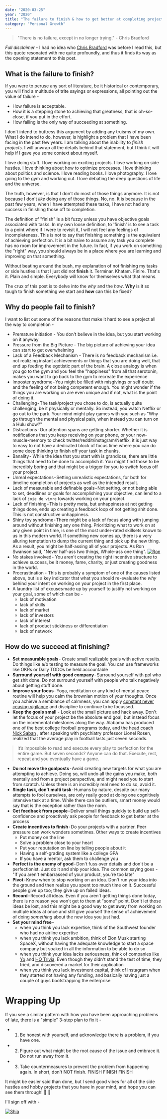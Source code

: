 ```yaml
---
date: "2020-03-25"
year: "2020"
title: "The failure to finish & how to get better at completing projects that you start"
category: "Personal Growth"
---
```


> "There is no failure, except in no longer trying." - Chris Bradford

*Full disclaimer* - I had no idea who [Chris Bradford](http://www.chrisbradford.co.uk/books.html) was before I read this, but this quote resonated with me quite profoundly, and thus it finds its way as the opening statement to this post.

## What is the failure to finish?
If you were to peruse any sort of literature, be it historical or contemporary, you will find a multitude of trite sayings or expressions, all pointing out the value of failure -
- How failure is acceptable.
- How it is a stepping stone to achieving that greatness, that is oh-so-close, if you put in the effort. 
- How failing is the only way of succeeding at something. 

I don't intend to buttress this argument by adding any truisms of my own.
What I do intend to do, however, is highlight a problem that I have been facing in the past few years. I am talking about the inability to _finish projects_. I will unwrap all the details behind that statement, but I think it will help if I gave you some context about myself. 

I love doing stuff. I love working on exciting projects. I love working on side hustles. I love thinking about how to optimize processes. I love thinking about politics and science. I love reading books. I love photography. I love going to the gym and working out. I love debating the deep questions of life and the universe. 

The truth, however, is that I don't do most of those things anymore. It is not because I don't _like_ doing any of those things. No, no. It is because in the past few years, when I have attempted these tasks, I have not had any success in finishing those off to completion. 

The definition of "finish" is a bit fuzzy unless you have objective goals associated with tasks. In my own loose definition, to 'finish' is to see a task to a point where if I were to revisit it, I will not feel any feelings of incompleteness. This is not to say that finishing something is the equivalent of achieving perfection. It is a bit naive to assume any task you complete has no room for improvement in the future. In fact, if you work on something the "right" way, you should always be in a place where you are learning and improving on that something. 

Without beating around the bush, my explanation of not finishing my tasks or side hustles is that I just did not **finish** it. Terminar. Khatam. Finire. That's it. Plain and simple. Everybody will know for themselves what that means.

The crux of this post is to delve into the _why_ and the _how_. **Why** is it so tough to finish something we start and **how** can this be fixed?

## Why do people fail to finish?

I want to list out some of the reasons that make it hard to see a project all the way to completion - 
- Premature initiation - You don't believe in the idea, but you start working on it anyway
- Pressure from the Big Picture - The big picture of achieving your idea can start to get overwhelming  
- Lack of a Feedback Mechanism - There is no feedback mechanism i.e. not realizing instant achievements or things that you are doing well, that end up feeding the egotistic part of the brain. A close analogy is when you go to the gym and you feel the "happiness" from all that serotonin, makes you want to go back to the gym to recreate the experience
- Imposter syndrome - You might be filled with misgivings or self doubt and the feeling of not being competent enough. You might wonder if the things you are working on are even unique and if not, what is the point of  doing it.
- Challenging - The task/project you chose to do, is actually quite challenging, be it physically or mentally. So instead, you watch Netflix or go out to the park. Your mind might play games with you such as "Why go through the mental and physical pain, when instead you can turn on a Hulu show?"
- Distractions - Our attention spans are getting shorter. Whether it is notifications that you keep receiving on your phone, or your now-muscle-memory to check twitter/reddit/instagram/Netflix, it is just way to easy to not have a dedicated block of focus time where you can do some deep thinking to finish off your task in chunks.
- Banality - While the idea that you start with is grandiose, there are little things that need to be done to accomplish it. You might find those to be incredibly boring and that might be a trigger for you to switch focus off your project.
- Unreal expectations - Setting unrealistic expectations, for both for timeline completion of projects as well as the intended result.
- Lack of measurable and definable goals - Not setting, or not being able to set, deadlines or goals for accomplishing your objective, can lend to a lack of `joie de vivre` towards working on your project.
- Lack of finishing - This is pretty meta, but unhappiness at not getting things done, ends up creating a feedback loop of not getting shit done. This is not constructive unhappiness.
- Shiny toy syndrome - There might be a lack of focus along with jumping around without finishing any one thing. Prioritizing what to work on at any given point in time, is one of the most under-rated skillsets known to us in this modern world. If something new comes up, there is a very alluring temptation to dump the current thing and pick up the new thing. As a result, you might be half-assing all of your projects. As Ron Swanson said, "Never half-ass two things, Whole-ass one thing". [![Ron](https://img.youtube.com/vi/k6hZ9KdG1QU/0.jpg)](https://www.youtube.com/watch?v=k6hZ9KdG1QU "Ron")
- No stakes involved - You aren't creating the right incentive structure to achieve success, be it money, fame, charity, or just creating goodness in the world.
- Procrastination - This is probably a symptom of one of the causes listed above, but is a key indicator that what you should re-evaluate the _why_ behind your intent on working on your project in the first place.
- A laundry list of excuses made up by yourself to justify not working on your goal, some of which can be -  
    - lack of motivation
    - lack of skills
    - lack of market
    - lack of investors
    - lack of interest 
    - lack of product stickiness or differentiation
    - lack of network

## How do we succeed at finishing?

- **Set measurable goals** - Create small realizable goals with active results. Do things like a/b testing to measure the goal. You can use frameworks like OKRs or Daily TODOs be held accountable 
- **Surround yourself with good company** - Surround yourself with ppl who get shit done. Do not surround yourself with people who talk negatively about getting stuff done.
- **Improve your focus** - Yoga, meditation or any kind of mental peace routine will help you calm the brownian motion of your thoughts. Once you achieve a semblance of calmness, you can apply [constant never ceasing vigilance](https://books.google.com/books?id=C5qdiQE2g9sC&pg=PA104&lpg=PA104&dq=constant+never+ceasing+vigilance+harry+potter&source=bl&ots=kC8_Tl02FU&sig=ACfU3U2NTEn3_LSDnmIbbgJVgphTSqeYsg&hl=en&sa=X&ved=2ahUKEwiQms6-xq7oAhUnlnIEHZDkATYQ6AEwA3oECAgQAQ#v=onepage&q=constant%20never%20ceasing%20vigilance%20harry%20potter&f=false) and discipline to continue to be focussed. 
- **Keep the goals small** - Look at the small picture and hack away. Don't let the focus of your project be the absolute end goal, but instead focus on the incremental milestones along the way. Alabama has produced one of the best college football programs today, and the [head coach Nick Saban](https://constantrenewal.com/nick-saban-the-process/) , after speaking with psychiatry professor Lionel Rosen, realized that the average play in football lasts just seven seconds.

> It’s impossible to read and execute every play to perfection for the entire game. But seven seconds? Anyone can do that. Execute, rest, repeat and you eventually have a game.

- **Do not move the goalposts** - Avoid creating new targets for what you are attempting to achieve. Doing so, will undo all the gains you make, both mentally and from a project perspective, and might need you to start from scratch. Unless there is an incredibly real need to do so, avoid it.
- **Single task, don't multi task** - Humans by nature, despite our many attempts to fool ourselves, are only really good at doing one cognitively intensive task at a time. While there can be outliers, smart money would say that is the exception rather than the norm. 
- **Get feedback from people** - Deliver small things quickly to build up self-confidence and proactively ask people for feedback to get better at the process
- **Create incentives to finish** - Do your projects with a partner. Peer pressure can work wonders sometimes. Other ways to create incentives
    - Put money on the line
    - Solve a problem close to your heart 
    - Put your reputation on line by telling people about it
    - Having a self-grading system like a college GPA 
    - If you have a mentor, ask them to challenge you
- **Perfect is the enemy of good** - Don't fuss over details and don't be a perfectionist. Just do it and ship your idea. The common saying goes - "If you aren't embarrassed of your product, you're too late"
- **Pivot** - Know when to stop working on an idea. Don't run your idea into the ground and then realize you spent too much time on it. Successful people give up too; they give up on failed ideas. 
- **Record** - Record all ideas. Even if you aren't getting things done today, there is no reason you won't get to them at "some" point. Don't let those ideas be lost, and this might be a good way to get away from working on multiple ideas at once and still give yourself the sense of achievement of doing _something_ about the new idea you just had. 
- **Set your mind free** - 
    - when you think you lack expertise, think of the Southwest founder who had no airline expertise
    - when you think you lack ambition, think of Elon Musk starting SpaceX, without having the adequate knowledge to start a space company but soaked in all the information to be able to do so
    - when you think your idea lacks seriousness, think of companies like [Yo](https://www.justyo.co/) and [HQ Trivia](https://twitter.com/hqtrivia?lang=en). Even though they didn't stand the test of time, they tried, and discovered a market for their application
    - when you think you lack investment capital, think of Instagram when they started not having any funding, and basically having just a couple of guys bootstrapping the enterprise

# Wrapping Up

If you see a similar pattern with how you have been approaching problems of late, there is a "simple" 3-step plan to fix it -
- 1. Be honest with yourself, and acknowledge there is a problem, if you have one. 
- 2. Figure out what might be the root cause of the issue and embrace it. Do not run away from it.
- 3. Take countermeasures to prevent the problem from happening again. In short, don't NOT finish. FINISH FINISH FINISH

It might be easier said than done, but I send good vibes for all of the side hustles and hobby projects that you have in your mind, and hope you can see them through! 🌟 🦄

I'll sign off with - 

[![Shia](https://img.youtube.com/vi/ZXsQAXx_ao0/0.jpg)](https://www.youtube.com/watch?v=ZXsQAXx_ao0 "Shia")


